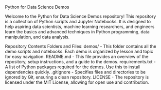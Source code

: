 Python for Data Science Demos

Welcome to the Python for Data Science Demos repository! This repository is a collection of Python scripts and Jupyter Notebooks. It is designed to help aspiring data scientists, machine learning researchers, and engineers learn the basics and advanced techniques in Python programming, data manipulation, and data analysis.

Repository Contents
Folders and Files:
demos/ - This folder contains all the demo scripts and notebooks. Each demo is organized by lesson and topic for easy navigation.
README.md - This file provides an overview of the repository, setup instructions, and a guide to the demos.
requirements.txt - A list of Python packages required for the demos. Use this to install dependencies quickly.
.gitignore - Specifies files and directories to be ignored by Git, ensuring a clean repository.
LICENSE - The repository is licensed under the MIT License, allowing for open use and contribution.
